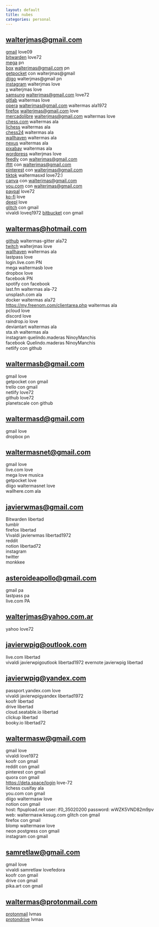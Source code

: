 ```yaml
---
layout: default
title: nubes
categories: personal
---
```

## walterjmas@gmail.com
 [gmail](https://mail.google.com/mail/u/0/#inbox) love09  
[bitwarden](https://vault.bitwarden.com/) love72  
[mega](https://mega.nz/start) pn  
[box](https://app.box.com/folder/0) walterjmas@gmail.com pn  
[getpocket](https://getpocket.com/es/saves) con walterjmas@gmail  
[diigo](https://www.diigo.com/user/waltermas) walterjmas@gmail pn  
[instagram](https://www.instagram.com/) walterjmas love  
[x](https://x.com/home) walterjmas love  
[samsung](https://account.samsung.com/membership/contents/security/security-gate) walterjmas@gmail.com love72  
[gitlab](https://gitlab.com/) waltermas love  
[opera](https://auth.opera.com/account/login) walterjmas@gmail.com waltermas ala1972  
[firefox](https://support.mozilla.org/en-US/user/walterjmas) walterjmas@gmail.com love  
[mercadolibre](https://www.mercadolibre.com/jms/mla/lgz/msl/login) walterjmas@gmail.com waltermas love  
[chess.com](https://www.chess.com/home) waltermas ala  
[lichess](https://lichess.org/) waltermas ala  
[chess24](https://chess24.com/en/analysis) waltermas ala  
[wallhaven](https://wallhaven.cc/) waltermas ala  
[nexus](https://people.desktopnexus.com/all/freshness/) waltermas ala  
[pixabay](https://pixabay.com/) waltermas ala  
[wordpress](https://wordpress.com/home/walterjmas.wordpress.com) walterjmas love  
[feedly](https://feedly.com/i/my) con walterjmas@gmail.com  
[ifttt](https://ifttt.com) con walterjmas@gmail.com  
[pinterest](https://ar.pinterest.com/) con walterjmas@gmail.com  
[tiktok](https://www.tiktok.com/) waltermasxd love72:)  
[canva](https://www.canva.com/) con walterjmas@gmail.com  
[you.com](https://you.com/) con walterjmas@gmail.com  
[paypal](https://www.paypal.com) love72  
[ko-fi](https://ko-fi.com/Manage/) love  
[deepl](https://www.deepl.com/translator) love  
[glitch](https://glitch.com/) con gmail  
vivaldi loveq1972
[bitbucket](https://bitbucket.org/waltermas/workspace/repositories/) con gmail   

## waltermas@hotmail.com
[github](https://github.com) waltermas-gitter ala72  
[twitch](https://www.twitch.tv/) walterjmas love  
[wallhaven](https://wallhaven.cc/) waltermas ala  
lastpass love  
login.live.com PN  
mega waltermasb love  
dropbox love  
facebook PN  
spotify con facebook  
last.fm waltermas ala-72  
unsplash.com ala  
docker waltermas ala72  
https://my.freenom.com/clientarea.php waltermas ala  
pcloud love  
discord love  
raindrop.io love  
deviantart waltermas ala  
sta.sh waltermas ala  
instagram quelindo.maderas NinoyManchis  
facebook Quelindo.maderas NinoyManchis  
netlify con github  

## waltermasb@gmail.com
gmail love  
getpocket con gmail  
trello con gmail  
netlify love72  
github love72  
planetscale con github  

## waltermasd@gmail.com
gmail love  
dropbox pn  

## waltermasnet@gmail.com
gmail love  
live.com love  
mega love musica  
getpocket love  
diigo waltermasnet love  
wallhere.com ala  

## javierwmas@gmail.com
Bitwarden libertad  
tumblr  
firefox libertad  
Vivaldi javierwmas libertad1972  
reddit  
notion libertad72  
instagram  
twitter  
monkkee  

## asteroideapollo@gmail.com
gmail pa  
lastpass pa  
live.com PA  

## walterjmas@yahoo.com.ar
yahoo love72  

## javierwpig@outlook.com
live.com libertad  
vivaldi javierwpigoutlook libertad1972
evernote javierwpig libertad  

## javierwpig@yandex.com
passport.yandex.com love  
vivaldi javierwpigyandex libertad1972  
koofr libertad  
drive libertad  
cloud.seatable.io libertad  
clickup libertad  
booky.io libertad72  

## waltermasw@gmail.com
gmail love  
vivaldi love1972  
koofr con gmail  
reddit con gmail  
pinterest con gmail  
quora con gmail  
https://deta.space/login love-72  
lichess cusifay ala  
you.com con gmail  
diigo waltermasw love  
notion con gmail  
host: ftpupload.net user: if0_35020200 password: wWZK5VND82m9pv web: waltermasw.kesug.com
glitch con gmail  
firefox con gmail  
blomp waltermasw love  
neon postgress con gmail  
instagram con gmail  

## samretlaw@gmail.com
gmail love  
vivaldi samretlaw lovefedora  
koofr con gmail  
drive con gmail  
pika.art con gmail  

## waltermas@protonmail.com
[protonmail](https://account.protom.me) lvmas  
[protondrive](https://drive.proton.me) lvmas  
